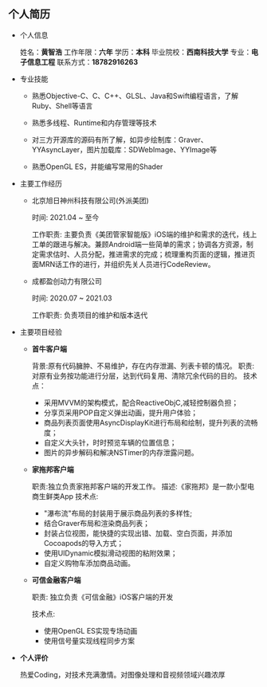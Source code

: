 ## 个人简历
- 个人信息

     姓名：**黄智浩**
     工作年限：**六年** 
     学历：**本科**
     毕业院校：**西南科技大学**
     专业：**电子信息工程**
     联系方式：**18782916263**
     
- 专业技能

     -  熟悉Objective-C、C、C++、GLSL、Java和Swift编程语言，了解Ruby、Shell等语言

     - 熟悉多线程、Runtime和内存管理等技术
     - 对三方开源库的源码有所了解，如异步绘制库：Graver、YYAsyncLayer，图片加载库：SDWebImage、YYImage等
     - 熟悉OpenGL ES，并能编写常用的Shader

- 主要工作经历

  - 北京旭日神州科技有限公司(外派美团)   

     时间: 2021.04 ~ 至今 

     工作职责: 主要负责《美团管家智能版》iOS端的维护和需求的迭代，线上工单的跟进与解决。兼顾Android端一些简单的需求；协调各方资源，制定需求估时、人员分配，推进需求的完成；梳理重构页面的逻辑，推进页面MRN话工作的进行，并组织先关人员进行CodeReview。

  - 成都盈创动力有限公司 

     时间: 2020.07 ~ 2021.03

     工作职责: 负责项目的维护和版本迭代

- 主要项目经验

  - **首牛客户端**

     背景:原有代码臃肿、不易维护，存在内存泄漏、列表卡顿的情况。
     职责:对原有业务按功能进行分层，达到代码复用、清除冗余代码的目的。
     技术点：
  
     - 采用MVVM的架构模式，配合ReactiveObjC,减轻控制器负担；
     - 分享页采用POP自定义弹出动画，提升用户体验；
     - 商品列表页面使用AsyncDisplayKit进行布局和绘制，提升列表的流畅度；
     - 自定义大头针，时时预览车辆的位置信息；
     - 图片的异步解码和解决NSTimer的内存泄露问题。
  
  - **家拖邦客户端**
  
       职责:独立负责家拖邦客户端的开发工作。
       描述:《家拖邦》是一款小型电商生鲜类App
       技术点:
  
       - "瀑布流"布局的封装用于展示商品列表的多样性;
       - 结合Graver布局和渲染商品列表；
       - 封装占位视图，能快捷的实现出错、加载、空白页面，并添加Cocoapods的导入方式；
       - 使用UIDynamic模拟滑动视图的粘附效果；
       - 自定义购物车添加商品动画。
  
  - **可信金融客户端**
  
      职责: 独立负责《可信金融》iOS客户端的开发
  
      技术点: 
  
      - 使用OpenGL ES实现专场动画
      - 使用信号量实现线程同步方案

- **个人评价**

  热爱Coding，对技术充满激情。对图像处理和音视频领域兴趣浓厚
